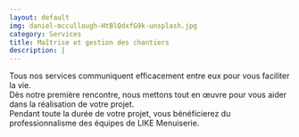 ```yaml
---
layout: default
img: daniel-mccullough-HtBlQdxfG9k-unsplash.jpg
category: Services
title: Maîtrise et gestion des chantiers
description: |
---
```

  Tous nos services communiquent efficacement entre eux pour vous faciliter la
  vie. <br>
  Dès notre première rencontre, nous mettons tout en œuvre pour vous aider dans
  la réalisation de votre projet. <br>
  Pendant toute la durée de votre projet, vous bénéficierez du professionnalisme des équipes de LIKE Menuiserie.
